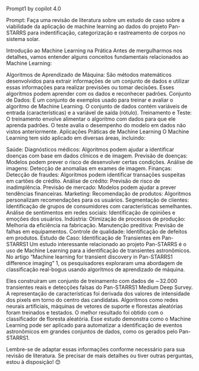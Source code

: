 Prompt1 by copilot 4.0

Prompt: Faça uma revisão de literatura sobre um estudo de caso sobre a viabilidade da aplicação de machine learning ao dados do projeto Pan-STARRS para indentificação, categorização e rastreamento de corpos no sistema solar.

Introdução ao Machine Learning na Prática
Antes de mergulharmos nos detalhes, vamos entender alguns conceitos fundamentais relacionados ao Machine Learning:

Algoritmos de Aprendizado de Máquina:
São métodos matemáticos desenvolvidos para extrair informações de um conjunto de dados e utilizar essas informações para realizar previsões ou tomar decisões.
Esses algoritmos podem aprender com os dados e reconhecer padrões.
Conjunto de Dados:
É um conjunto de exemplos usado para treinar e avaliar o algoritmo de Machine Learning.
O conjunto de dados contém variáveis de entrada (características) e a variável de saída (rótulo).
Treinamento e Teste:
O treinamento envolve alimentar o algoritmo com dados para que ele aprenda padrões.
O teste avalia o desempenho do modelo em dados não vistos anteriormente.
Aplicações Práticas de Machine Learning
O Machine Learning tem sido aplicado em diversas áreas, incluindo:

Saúde:
Diagnósticos médicos: Algoritmos podem ajudar a identificar doenças com base em dados clínicos e de imagem.
Previsão de doenças: Modelos podem prever o risco de desenvolver certas condições.
Análise de imagens: Detecção de anomalias em exames de imagem.
Finanças:
Detecção de fraudes: Algoritmos podem identificar transações suspeitas em cartões de crédito.
Análise de crédito: Previsão de risco de inadimplência.
Previsão de mercado: Modelos podem ajudar a prever tendências financeiras.
Marketing:
Recomendação de produtos: Algoritmos personalizam recomendações para os usuários.
Segmentação de clientes: Identificação de grupos de consumidores com características semelhantes.
Análise de sentimentos em redes sociais: Identificação de opiniões e emoções dos usuários.
Indústria:
Otimização de processos de produção: Melhoria da eficiência na fabricação.
Manutenção preditiva: Previsão de falhas em equipamentos.
Controle de qualidade: Identificação de defeitos em produtos.
Estudo de Caso: Identificação de Transientes em Pan-STARRS1
Um estudo interessante relacionado ao projeto Pan-STARRS é o uso de Machine Learning para a identificação de transientes astronômicos. No artigo “Machine learning for transient discovery in Pan-STARRS1 difference imaging” 1, os pesquisadores exploraram uma abordagem de classificação real-bogus usando algoritmos de aprendizado de máquina.

Eles construíram um conjunto de treinamento com dados de ∼32.000 transientes reais e detecções falsas do Pan-STARRS1 Medium Deep Survey.
A representação de características foi derivada dos valores de intensidade dos pixels em torno do centro das candidatas.
Algoritmos como redes neurais artificiais, máquinas de vetores de suporte e florestas aleatórias foram treinados e testados.
O melhor resultado foi obtido com o classificador de floresta aleatória.
Esse estudo demonstra como o Machine Learning pode ser aplicado para automatizar a identificação de eventos astronômicos em grandes conjuntos de dados, como os gerados pelo Pan-STARRS1.

Lembre-se de adaptar essas informações conforme necessário para sua revisão de literatura. Se precisar de mais detalhes ou tiver outras perguntas, estou à disposição! 😊
